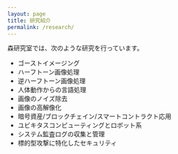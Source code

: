 ```yaml
---
layout: page
title: 研究紹介
permalink: /research/
---
```


森研究室では、次のような研究を行っています。

* ゴーストイメージング
* ハーフトーン画像処理
* 逆ハーフトーン画像処理
* 人体動作からの言語処理
* 画像のノイズ除去
* 画像の高解像化
* 暗号資産/ブロックチェイン/スマートコントラクト応用
* ユビキタスコンピューティングとロボット系
* システム監査ログの収集と管理
* 標的型攻撃に特化したセキュリティ





